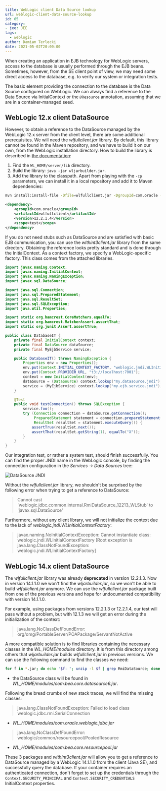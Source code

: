 ```yaml
---
title: WebLogic client Data Source lookup
url: weblogic-client-data-source-lookup
id: 65
category:
- jee: JEE
tags:
  - weblogic
author: Damian Terlecki
date: 2021-05-02T20:00:00
---
```


When creating an application in EJB technology for WebLogic servers, access to the database is usually performed through the EJB beans.
Sometimes, however, from the SE client point of view, we may need some direct access to the database, e.g. to verify our system or integration tests.

The basic element providing the connection to the database is the Data Source configured on WebLogic.
We can always find a reference to the Data Source via InitialContext or the `@Resource` annotation, assuming that we are in a container-managed seed.

## WebLogic 12.x client DataSource

However, to obtain a reference to the DataSource managed by the WebLogic 12.x server from the client level, 
there are some additional prerequisites. We will need the *wlfullclient.jar* library.
By default, this library cannot be found in the Maven repository, and we have to build it on our own, from the WebLogic installation directory.
How to build the library is described in [the documentation](https://docs.oracle.com/en/middleware/fusion-middleware/weblogic-server/12.2.1.4/saclt/t3.html#SACLT-GUID-54815E72-9837-4353-86BB-EA554C9A804D):
1. Find the `WL_HOME/server/lib` directory.
2. Build the library: `java -jar wljarbuilder.jar`.
3. Add the library to the classpath. Apart from playing with the `-cp` parameters, we can install it in a local repository and add it to Maven dependencies:
```bash
mvn install:install-file -Dfile=wlfullclient.jar -DgroupId=com.oracle -DartifactId=wlfullclient -Dversion=12.2.1.4 -Dpackaging=jar
```
```xml
<dependency>
    <groupId>com.oracle</groupId>
    <artifactId>wlfullclient</artifactId>
    <version>12.2.1.4</version>
    <scope>test</scope>
</dependency>
```

If you do not need stubs such as DataSource and are satisfied with basic EJB communication, you can use the *wlthint3client.jar* library from the same directory.
Obtaining the reference looks pretty standard and is done through the InitialContext. As a context factory, we specify a WebLogic-specific factory.
This class comes from the attached libraries.

```java
import javax.naming.Context;
import javax.naming.InitialContext;
import javax.naming.NamingException;
import javax.sql.DataSource;

import java.sql.Connection;
import java.sql.PreparedStatement;
import java.sql.ResultSet;
import java.sql.SQLException;
import java.util.Properties;

import static org.hamcrest.CoreMatchers.equalTo;
import static org.hamcrest.MatcherAssert.assertThat;
import static org.junit.Assert.assertTrue;

public class DatabaseIT {
    private final InitialContext context;
    private final DataSource dataSource;
    private final MyEjbService service;

    public DatabaseIT() throws NamingException {
        Properties env = new Properties();
        env.put(Context.INITIAL_CONTEXT_FACTORY, "weblogic.jndi.WLInitialContextFactory");
        env.put(Context.PROVIDER_URL, "t3://localhost:7001");
        context = new InitialContext(env);
        dataSource = (DataSource) context.lookup("my.datasource.jndi");
        service = (MyEjbService) context.lookup("my.ejb.service.jndi");
    }

    @Test
    public void testConnection() throws SQLException {
        service.foo();
        try (Connection connection = dataSource.getConnection();
             PreparedStatement statement = connection.prepareStatement("SELECT * FROM DUAL");
             ResultSet resultSet = statement.executeQuery()) {
            assertTrue(resultSet.next());
            assertThat(resultSet.getString(1), equalTo("X"));
        }
    }
}
```

Our integration test, or rather a system test, should finish successfully.
You can find the proper JNDI name in the WebLogic console, by finding the connection configuration in the *Services -> Data Sources* tree:

<img src="/img/hq/wlfullclient-test.png" alt="DataSource JNDI" title="DataSource JNDI">

Without the *wlfullclient.jar* library, we shouldn't be surprised by the following error when trying to get a reference to DataSource:
> Cannot cast 'weblogic.jdbc.common.internal.RmiDataSource_12213_WLStub' to 'javax.sql.DataSource'

Furthermore, without any client library, we will not initialize the context due to the lack of *weblogic.jndi.WLInitialContextFactory*:
> javax.naming.NoInitialContextException: Cannot instantiate class: weblogic.jndi.WLInitialContextFactory
> [Root exception is java.lang.ClassNotFoundException: weblogic.jndi.WLInitialContextFactory]

## WebLogic 14.x client DataSource

The *wlfullclient.jar* library was already **deprecated** in version 12.2.1.3.
Now in version 14.1.1.0 we won't find the *wljarbuilder.jar*, so we won't be able to build *wlfullclient.jar* anymore.
We can use the *wlfullclient.jar* package built from one of the previous versions and hope for undocumented compatibility with version 14.1.1.0.

For example, using packages from versions 12.2.1.3 or 12.2.1.4, our test will pass without a problem, but with 12.1.3 we will get an error during the initialization of the context:
> java.lang.NoClassDefFoundError: org/omg/PortableServer/POAPackage/ServantNotActive

A more compatible solution is to find libraries containing the necessary classes in the *WL_HOME/modules* directory.
It is from this directory among others that *wljarbuilder.jar* builds *wlfullclient.jar* in previous versions.
We can use the following command to find the classes we need:

```bash
for f in *.jar; do echo "$f: "; unzip -l $f | grep RmiDataSource; done
```
- the DataSource class will be found in *WL_HOME/modules/com.bea.core.datasource6.jar*.

Following the bread crumbs of new stack traces, we will find the missing classes:
> java.lang.ClassNotFoundException: Failed to load class weblogic.jdbc.rmi.SerialConnection
- *WL_HOME/modules/com.oracle.weblogic.jdbc.jar*

> java.lang.NoClassDefFoundError: weblogic/common/resourcepool/PooledResource
- *WL_HOME/modules/com.bea.core.resourcepool.jar*

These 3 packages and *wlthint3client.jar* will allow you to get a reference to DataSource managed by a WebLogic 14.1.1.0 from the client (Java SE), and successfully query the database.
If your container requires an authenticated connection, don't forget to set up the credentials through the `Context.SECURITY_PRINCIPAL` and `Context.SECURITY_CREDENTIALS` InitialContext properties.
